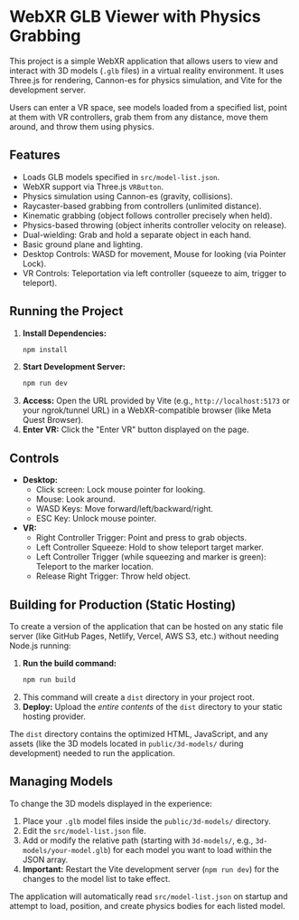 # WebXR GLB Viewer with Physics Grabbing

This project is a simple WebXR application that allows users to view and interact with 3D models (`.glb` files) in a virtual reality environment. It uses Three.js for rendering, Cannon-es for physics simulation, and Vite for the development server.

Users can enter a VR space, see models loaded from a specified list, point at them with VR controllers, grab them from any distance, move them around, and throw them using physics.

## Features

*   Loads GLB models specified in `src/model-list.json`.
*   WebXR support via Three.js `VRButton`.
*   Physics simulation using Cannon-es (gravity, collisions).
*   Raycaster-based grabbing from controllers (unlimited distance).
*   Kinematic grabbing (object follows controller precisely when held).
*   Physics-based throwing (object inherits controller velocity on release).
*   Dual-wielding: Grab and hold a separate object in each hand.
*   Basic ground plane and lighting.
*   Desktop Controls: WASD for movement, Mouse for looking (via Pointer Lock).
*   VR Controls: Teleportation via left controller (squeeze to aim, trigger to teleport).

## Running the Project

1.  **Install Dependencies:**
    ```bash
    npm install
    ```
2.  **Start Development Server:**
    ```bash
    npm run dev
    ```
3.  **Access:** Open the URL provided by Vite (e.g., `http://localhost:5173` or your ngrok/tunnel URL) in a WebXR-compatible browser (like Meta Quest Browser).
4.  **Enter VR:** Click the "Enter VR" button displayed on the page.

## Controls

*   **Desktop:**
    *   Click screen: Lock mouse pointer for looking.
    *   Mouse: Look around.
    *   WASD Keys: Move forward/left/backward/right.
    *   ESC Key: Unlock mouse pointer.
*   **VR:**
    *   Right Controller Trigger: Point and press to grab objects.
    *   Left Controller Squeeze: Hold to show teleport target marker.
    *   Left Controller Trigger (while squeezing and marker is green): Teleport to the marker location.
    *   Release Right Trigger: Throw held object.

## Building for Production (Static Hosting)

To create a version of the application that can be hosted on any static file server (like GitHub Pages, Netlify, Vercel, AWS S3, etc.) without needing Node.js running:

1.  **Run the build command:**
    ```bash
    npm run build
    ```
2.  This command will create a `dist` directory in your project root.
3.  **Deploy:** Upload the *entire contents* of the `dist` directory to your static hosting provider.

The `dist` directory contains the optimized HTML, JavaScript, and any assets (like the 3D models located in `public/3d-models/` during development) needed to run the application.

## Managing Models

To change the 3D models displayed in the experience:

1.  Place your `.glb` model files inside the `public/3d-models/` directory.
2.  Edit the `src/model-list.json` file.
3.  Add or modify the relative path (starting with `3d-models/`, e.g., `3d-models/your-model.glb`) for each model you want to load within the JSON array.
4.  **Important:** Restart the Vite development server (`npm run dev`) for the changes to the model list to take effect.

The application will automatically read `src/model-list.json` on startup and attempt to load, position, and create physics bodies for each listed model. 